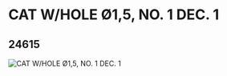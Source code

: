 # CAT W/HOLE Ø1,5, NO. 1 DEC. 1
## 24615
![CAT W/HOLE Ø1,5, NO. 1 DEC. 1](https://lc-www-live-s.legocdn.com/media/bricks/5/2/6133639.jpg)